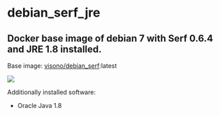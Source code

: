 # debian_serf_jre
## Docker base image of debian 7 with Serf 0.6.4 and JRE 1.8 installed. 

Base image: [visono/debian_serf][1]:latest

[![](https://badge.imagelayers.io/visono/debian_serf_jre:latest.svg)](https://imagelayers.io/?images=visono/debian_serf_jre:latest 'Get your own badge on imagelayers.io')

Additionally installed software:

- Oracle Java 1.8


  [1]: https://registry.hub.docker.com/u/visono/debian_serf/
